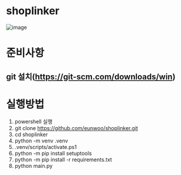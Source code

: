 # shoplinker
![image](https://github.com/user-attachments/assets/de388c1b-6380-4617-8bc0-95434eced901)

# 준비사항
## git 설치(https://git-scm.com/downloads/win)
# 실행방법
1. powershell 실행
2. git clone https://github.com/eunwoo/shoplinker.git
3. cd shoplinker
4. python -m venv .venv
5. .venv/scripts/activate.ps1
6. python -m pip install setuptools
7. python -m pip install -r requirements.txt
8. python main.py
   
